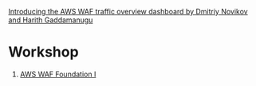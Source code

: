 

[Introducing the AWS WAF traffic overview dashboard by Dmitriy Novikov and Harith Gaddamanugu ](https://aws.amazon.com/blogs/security/introducing-the-aws-waf-traffic-overview-dashboard/)

# Workshop

1. [AWS WAF Foundation I](https://catalog.us-east-1.prod.workshops.aws/workshops/84e87f63-1dfc-4935-8e25-59cf02bea425/en-US/aws-waf-foundation-i)